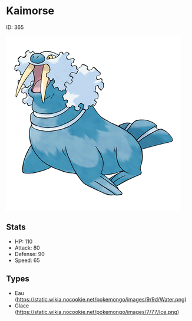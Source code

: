 # Kaimorse


ID: 365

![](https://raw.githubusercontent.com/PokeAPI/sprites/master/sprites/pokemon/other/official-artwork/365.png "Kaimorse")

## Stats


 - HP: 110
 - Attack: 80
 - Defense: 90
 - Speed: 65

## Types


 - Eau (https://static.wikia.nocookie.net/pokemongo/images/9/9d/Water.png)
 - Glace (https://static.wikia.nocookie.net/pokemongo/images/7/77/Ice.png)
